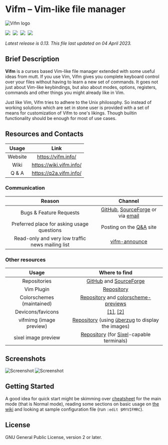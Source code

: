 # Vifm – Vim-like file manager

![Vifm logo](data/graphics/vifm-96px.png)

[![][AA]][A]  [![][FF]][F]  [![][UU]][U]  [![][SS]][S]

_Latest release is 0.13.  This file last updated on 04 April 2023._

## Brief Description ##

**Vifm** is a curses based Vim-like file manager extended with some useful
ideas from mutt.  If you use Vim, Vifm gives you complete keyboard control
over your files without having to learn a new set of commands.  It goes not
just about Vim-like keybindings, but also about modes, options, registers,
commands and other things you might already like in Vim.

Just like Vim, Vifm tries to adhere to the Unix philosophy.  So instead of
working solutions which are set in stone user is provided with a set of
means for customization of Vifm to one's likings.  Though builtin
functionality should be enough for most of use cases.

## Resources and Contacts ##

| Usage     | Link                     |
| :-------: | :----:                   |
| Website   | https://vifm.info/       |
| Wiki      | https://wiki.vifm.info/  |
| Q & A     | https://q2a.vifm.info/   |

### Communication ###

| Reason                                           | Channel                                                         |
| :-------:                                        | :------:                                                        |
| Bugs & Feature Requests                          | [GitHub][bugs-gh], [SourceForge][bugs-sf] or via [email][email] |
| Preferred place for asking usage questions       | Posting on the [Q&A][q2a] site                                  |
| Read-only and very low traffic news mailing list | [vifm-announce][list]                                           |

### Other resources ###

| Usage                     | Where to find                                                           |
| :---:                     | :---:                                                                   |
| Repositories              | [GitHub][repo-gh] and [SourceForge][repo-sf]                            |
| Vim Plugin                | [Repository][vim-plugin]                                                |
| Colorschemes (maintained) | [Repository][colors] and [colorscheme-previews][colorscheme-preview]    |
| Devicons/favicons         | [[1]][devicons-1], [[2]][devicons-2]                                    |
| vifmimg (image preview)   | [Repository][vifmimg] (using [überzug][ueberzug] to display the images) |
| sixel image preview       | [Repository][sixel-preview] (for [Sixel][wiki-sixel]-capable terminals) |

## Screenshots ##

![Screenshot](data/graphics/screenshot.png)
![Screenshot](data/graphics/screenshot2.png)

## Getting Started ##

A good idea for quick start might be skimming over [cheatsheet][cheatsheet] for
the main mode (that is Normal mode), reading some sections on basic usage on
[the wiki][wiki-manual] and looking at sample configuration file (run
`:edit $MYVIFMRC`).

## License ##

GNU General Public License, version 2 or later.

[q2a]: https://q2a.vifm.info/
[email]: mailto:xaizek@posteo.net
[list]: https://lists.sourceforge.net/lists/listinfo/vifm-announce
[vim-plugin]: https://github.com/vifm/vifm.vim
[colors]: https://github.com/vifm/vifm-colors
[colorscheme-preview]: https://vifm.info/colorschemes.shtml
[devicons-1]: https://github.com/cirala/vifm_devicons
[devicons-2]: https://github.com/yanzhang0219/dotfiles/tree/master/.config/vifm
[vifmimg]: https://github.com/cirala/vifmimg
[sixel-preview]: https://github.com/eylles/vifm-sixel-preview
[ueberzug]: https://github.com/seebye/ueberzug
[bugs-gh]: https://github.com/vifm/vifm/issues
[bugs-sf]: https://sourceforge.net/p/vifm/_list/tickets
[repo-gh]: https://github.com/vifm/vifm
[repo-sf]: https://sourceforge.net/projects/vifm/
[cheatsheet]: https://vifm.info/cheatsheets.shtml
[wiki-manual]: https://wiki.vifm.info/index.php?title=Manual
[wiki-sixel]: https://en.wikipedia.org/wiki/Sixel

[AA]: https://ci.appveyor.com/api/projects/status/ywfhdev1l3so1f5e/branch/master?svg=true
[A]: https://ci.appveyor.com/project/xaizek/vifm/branch/master
[FF]: http://ci.vifm.info/badges/svg/master
[F]: http://ci.vifm.info/
[UU]: http://cov.vifm.info/badges/svg/master
[U]: http://cov.vifm.info/branches/master
[SS]: https://scan.coverity.com/projects/699/badge.svg
[S]: https://scan.coverity.com/projects/vifm-vifm

